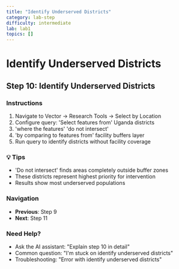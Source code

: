 ```yaml
---
title: "Identify Underserved Districts"
category: lab-step
difficulty: intermediate
lab: lab1
topics: []
---
```


# Identify Underserved Districts

## Step 10: Identify Underserved Districts

### Instructions
1. Navigate to Vector → Research Tools → Select by Location
2. Configure query: 'Select features from' Uganda districts
3. 'where the features' 'do not intersect'
4. 'by comparing to features from' facility buffers layer
5. Run query to identify districts without facility coverage

### 💡 Tips
- 'Do not intersect' finds areas completely outside buffer zones
- These districts represent highest priority for intervention
- Results show most underserved populations





### Navigation
- **Previous**: Step 9
- **Next**: Step 11

### Need Help?
- Ask the AI assistant: "Explain step 10 in detail"
- Common question: "I'm stuck on identify underserved districts"
- Troubleshooting: "Error with identify underserved districts"
